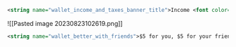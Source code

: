 

```xml
<string name="wallet_income_and_taxes_banner_title">Income <font color='#009C3D'>&amp;</font>\nTaxes</string>
```
![[Pasted image 20230823102619.png]]


```xml
<string name="wallet_better_with_friends">$5 for you, $5 for your friend 💸</string>
```